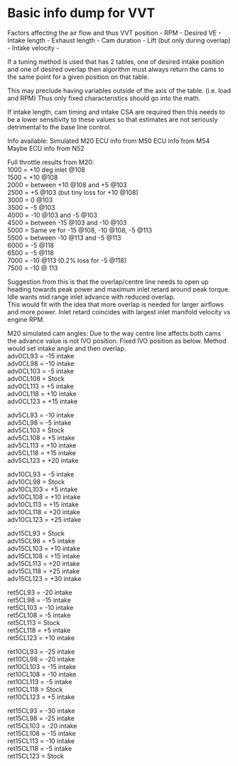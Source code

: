 # Basic info dump for VVT 

Factors affecting the air flow and thus VVT position - 
RPM - 
Desired VE - 
Intake length - 
Exhaust length - 
Cam duration - 
Lift (but only during overlap) - 
Intake velocity - 


If a tuning method is used that has 2 tables, one of desired intake position and one of desired overlap then 
algorithm must always return the cams to the same point for a given position on that table. 

This may preclude having variables outside of the axis of the table. (i.e. load and RPM)
Thus only fixed characteristics should go into the math. 

If intake length, cam timing and intake CSA are required then this needs to be a lower sensitivity to these values so that
estimates are not seriously detrimental to the base line control.

Info available: 
Simulated M20 
ECU info from M50 
ECU info from M54 
Maybe ECU info from N52

Full throttle results from M20:  
1000 = +10 deg inlet @108  
1500 = +10 @108  
2000 = between +10 @108 and +5 @103  
2500 = +5 @103 (but tiny loss for +10 @108)  
3000 = 0 @103   
3500 = -5 @103  
4000 = -10 @103 and -5 @103  
4500 = between -15 @103 and -10 @103  
5000 = Same ve for -15 @108, -10 @108, -5 @113  
5500 = between -10 @113 and -5 @113   
6000 = -5 @118  
6500 = -5 @118  
7000 = -10 @113 (0.2% loss for -5 @118)  
7500 = -10 @ 113 

Suggestion from this is that the overlap/centre line needs to open up heading towards peak power and maximum inlet retard around peak torque. 
Idle wants mid range inlet advance with reduced overlap.  
This would fit with the idea that more overlap is needed for larger airflows and more power. 
Inlet retard coincides with largest inlet manifold velocity vs engine RPM. 



M20 simulated cam angles: Due to the way centre line affects both cams the advance value is not IVO position. Fixed IVO position as below. Method would set intake angle and then overlap.  
adv0CL93    = -15 intake  
adv0CL98    = -10 intake   
adv0CL103   = -5 intake   
adv0CL108   = Stock  
adv0CL113   = +5 intake  
adv0CL118   = +10 intake  
adv0CL123   = +15 intake  

adv5CL93    = -10 intake  
adv5CL98    = -5 intake  
adv5CL103   = Stock  
adv5CL108   = +5 intake  
adv5CL113   = +10 intake  
adv5CL118   = +15 intake  
adv5CL123   = +20 intake  

adv10CL93   = -5 intake  
adv10CL98   = Stock  
adv10CL103  = +5 intake  
adv10CL108  = +10 intake  
adv10CL113  = +15 intake  
adv10CL118  = +20 intake  
adv10CL123  = +25 intake    

adv15CL93   = Stock  
adv15CL98   = +5 intake  
adv15CL103  = +10 intake  
adv15CL108  = +15 intake  
adv15CL113  = +20 intake  
adv15CL118  = +25 intake  
adv15CL123  = +30 intake  

ret5CL93    = -20 intake  
ret5CL98    = -15 intake  
ret5CL103   = -10 intake   
ret5CL108   = -5 intake   
ret5CL113   = Stock  
ret5CL118   = +5 intake  
ret5CL123   = +10 intake  

ret10CL93   = -25 intake  
ret10CL98   = -20 intake  
ret10CL103  = -15 intake  
ret10CL108  = -10 intake  
ret10CL113  = -5 intake  
ret10CL118  = Stock  
ret10CL123  = +5 intake  

ret15CL93   = -30 intake  
ret15CL98   = -25 intake  
ret15CL103  = -20 intake  
ret15CL108  = -15 intake  
ret15CL113  = -10 intake  
ret15CL118  = -5 intake  
ret15CL123  = Stock  